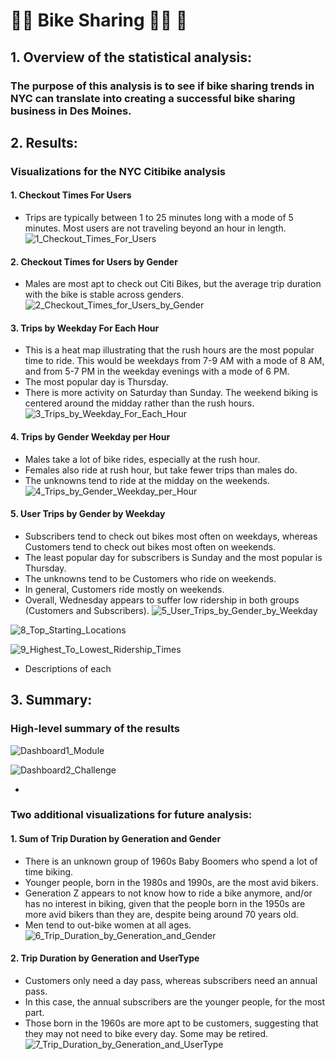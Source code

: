 # :biking_man: Bike Sharing :biking_woman: :bicyclist:

## 1. Overview of the statistical analysis:

### The purpose of this analysis is to see if bike sharing trends in NYC can translate into creating a successful bike sharing business in Des Moines.


## 2. Results:

### Visualizations for the NYC Citibike analysis

#### 1. Checkout Times For Users
- Trips are typically between 1 to 25 minutes long with a mode of 5 minutes.  Most users are  not traveling beyond an hour in length.
![1_Checkout_Times_For_Users](https://github.com/Super-Manda/bikesharing/blob/main/Resources/1%20Checkout%20Times%20for%20Users.png)

#### 2. Checkout Times for Users by Gender
- Males are most apt to check out Citi Bikes, but the average trip duration with the bike is stable across genders.
![2_Checkout_Times_for_Users_by_Gender](https://github.com/Super-Manda/bikesharing/blob/main/Resources/2%20Checkout%20Times%20for%20Users%20by%20Gender.png)

#### 3. Trips by Weekday For Each Hour
- This is a heat map illustrating that the rush hours are the most popular time to ride.  This would be weekdays from 7-9 AM with a mode of 8 AM, and from 5-7 PM in the weekday evenings with a mode of 6 PM.  
- The most popular day is Thursday.  
- There is more activity on Saturday than Sunday.  The weekend biking is centered around the midday rather than the rush hours.
![3_Trips_by_Weekday_For_Each_Hour](https://github.com/Super-Manda/bikesharing/blob/main/Resources/3%20Trips%20by%20Weekday%20For%20Each%20Hour.png)

#### 4. Trips by Gender Weekday per Hour
- Males take a lot of bike rides, especially at the rush hour.  
- Females also ride at rush hour, but take fewer trips than males do.  
- The unknowns tend to ride at the midday on the weekends.
![4_Trips_by_Gender_Weekday_per_Hour](https://github.com/Super-Manda/bikesharing/blob/main/Resources/4%20Trips%20by%20Gender%20(Weekday%20per%20Hour).png)

#### 5. User Trips by Gender by Weekday
- Subscribers tend to check out bikes most often on weekdays, whereas Customers tend to check out bikes most often on weekends.  
- The least popular day for subscribers is Sunday and the most popular is Thursday.  
- The unknowns tend to be Customers who ride on weekends.  
- In general, Customers ride mostly on weekends.  
- Overall, Wednesday appears to suffer low ridership in both groups (Customers and Subscribers).
![5_User_Trips_by_Gender_by_Weekday](https://github.com/Super-Manda/bikesharing/blob/main/Resources/5%20User%20Trips%20by%20Gender%20by%20Weekday.png)

![8_Top_Starting_Locations](https://github.com/Super-Manda/bikesharing/blob/main/Resources/8%20Top%20starting%20locations.png)

![9_Highest_To_Lowest_Ridership_Times](https://github.com/Super-Manda/bikesharing/blob/main/Resources/9%20Highest%20to%20Lowest%20Ridership.png)

- Descriptions of each


## 3. Summary:

### High-level summary of the results 

![Dashboard1_Module](https://github.com/Super-Manda/bikesharing/blob/main/Resources/NYC%20Citi%20Bike%20Dashboard%20from%20Module.png)

![Dashboard2_Challenge](https://github.com/Super-Manda/bikesharing/blob/main/Resources/NYC%20Citi%20Bike%20Dashboard2%20from%20Challenge.png)

- 

### Two additional visualizations for future analysis:
#### 1. Sum of Trip Duration by Generation and Gender
- There is an unknown group of 1960s Baby Boomers who spend a lot of time biking.  
- Younger people, born in the 1980s and 1990s, are the most avid bikers.  
- Generation Z appears to not know how to ride a bike anymore, and/or has no interest in biking, given that the people born in the 1950s are more avid bikers than they are, despite being around 70 years old.  
- Men tend to out-bike women at all ages.
![6_Trip_Duration_by_Generation_and_Gender](https://github.com/Super-Manda/bikesharing/blob/main/Resources/6%20Trip%20Duration%20by%20Generation%20and%20Gender.png)


#### 2. Trip Duration by Generation and UserType
- Customers only need a day pass, whereas subscribers need an annual pass.  
- In this case, the annual subscribers are the younger people, for the most part.  
- Those born in the 1960s are more apt to be customers, suggesting that they may not need to bike every day.  Some may be retired.
![7_Trip_Duration_by_Generation_and_UserType](https://github.com/Super-Manda/bikesharing/blob/main/Resources/7%20Trip%20Duration%20by%20Generation%20and%20UserType.png)
